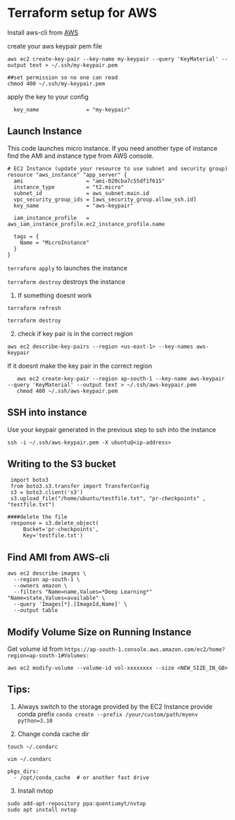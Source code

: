 # Terraform setup for AWS 

Install aws-cli from [AWS](https://docs.aws.amazon.com/cli/latest/userguide/getting-started-install.html)  

create your aws keypair pem file 

```
aws ec2 create-key-pair --key-name my-keypair --query 'KeyMaterial' --output text > ~/.ssh/my-keypair.pem

##set permission so no one can read 
chmod 400 ~/.ssh/my-keypair.pem

```

apply the key to your config 

```
  key_name               = "my-keypair"
```

## Launch Instance 

This code launches micro instance. If you need another type of instance find the AMI and instance type from AWS console. 
```
# EC2 Instance (update your resource to use subnet and security group)
resource "aws_instance" "app_server" {
  ami                    = "ami-020cba7c55df1f615"
  instance_type          = "t2.micro"
  subnet_id              = aws_subnet.main.id
  vpc_security_group_ids = [aws_security_group.allow_ssh.id]
  key_name               = "aws-keypair"

  iam_instance_profile   = aws_iam_instance_profile.ec2_instance_profile.name

  tags = {
    Name = "MicroInstance"
  }
}

```
`terraform apply` to launches the instance

`terraform destroy` destroys the instance 


1. If something doesnt work 

```
terraform refresh

terraform destroy
``` 

2. check if key pair is in the correct region

```
aws ec2 describe-key-pairs --region <us-east-1> --key-names aws-keypair 
```
If it doesnt make the key pair in the correct region

```
   aws ec2 create-key-pair --region ap-south-1 --key-name aws-keypair --query 'KeyMaterial' --output text > ~/.ssh/aws-keypair.pem
   chmod 400 ~/.ssh/aws-keypair.pem
```

## SSH into instance
Use your keypair generated in the previous step to ssh into the instance
```
ssh -i ~/.ssh/aws-keypair.pem -X ubuntu@<ip-address>
```

## Writing to the S3 bucket 
```
 import boto3
 from boto3.s3.transfer import TransferConfig
 s3 = boto3.client('s3') 
 s3.upload_file("/home/ubuntu/testfile.txt", "pr-checkpoints" , "testfile.txt")
 ````

```
####delete the file
 response = s3.delete_object(
     Bucket='pr-checkpoints',
     Key='testfile.txt')
```

## Find AMI from AWS-cli 

```
aws ec2 describe-images \
  --region ap-south-1 \
  --owners amazon \
  --filters "Name=name,Values=*Deep Learning*" "Name=state,Values=available" \
  --query 'Images[*].[ImageId,Name]' \
  --output table 
  ```


## Modify Volume Size on Running Instance 
Get volume id from `https://ap-south-1.console.aws.amazon.com/ec2/home?region=ap-south-1#Volumes:` 

```
aws ec2 modify-volume --volume-id vol-xxxxxxxx --size <NEW_SIZE_IN_GB>
```


## Tips:

1. Always switch to the storage provided by the EC2 Instance provide conda prefix 
`conda create --prefix /your/custom/path/myenv python=3.10` 

2. Change conda cache dir 
```
touch ~/.condarc

vim ~/.condarc

pkgs_dirs:
  - /opt/conda_cache  # or another fast drive

```

3. Install nvtop 

```
sudo add-apt-repository ppa:quentiumyt/nvtop
sudo apt install nvtop
```